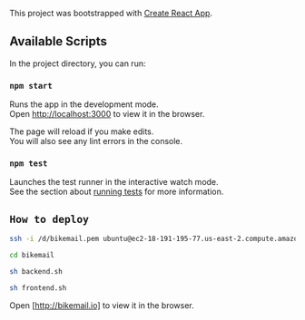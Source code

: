 This project was bootstrapped with [Create React App](https://github.com/facebook/create-react-app).

## Available Scripts

In the project directory, you can run:

### `npm start`

Runs the app in the development mode.<br>
Open [http://localhost:3000](http://localhost:3000) to view it in the browser.

The page will reload if you make edits.<br>
You will also see any lint errors in the console.

### `npm test`

Launches the test runner in the interactive watch mode.<br>
See the section about [running tests](https://facebook.github.io/create-react-app/docs/running-tests) for more information.

## `How to deploy`

```sh
ssh -i /d/bikemail.pem ubuntu@ec2-18-191-195-77.us-east-2.compute.amazonaws.com
```
```sh
cd bikemail
```
```sh
sh backend.sh
```

```sh
sh frontend.sh
```
Open [http://bikemail.io] to view it in the browser.
